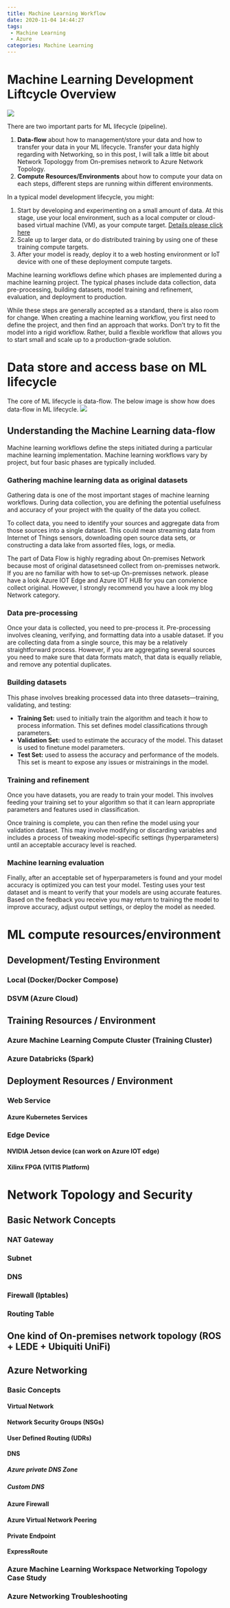```yaml
---
title: Machine Learning Workflow
date: 2020-11-04 14:44:27
tags:
 - Machine Learning
 - Azure
categories: Machine Learning
---
```

# Machine Learning Development Liftcycle Overview
![](https://raw.githubusercontent.com/microsoft/MLOps/master/media/ml-lifecycle.png)

There are two important parts for ML lifecycle (pipeline).
1. **Data-flow** about how to management/store your data and how to transfer your data in your ML lifecycle. Transfer your data highly regarding with Networking, so in this post, I will talk a little bit about Network Topologgy from On-premises network to Azure Network Topology.
2. **Compute Resources/Environments** about how to compute your data on each steps, different steps are running within different environments.

In a typical model development lifecycle, you might:
1. Start by developing and experimenting on a small amount of data. At this stage, use your local environment, such as a local computer or cloud-based virtual machine (VM), as your compute target. [Details please click here](#development/testing-environment)
2. Scale up to larger data, or do distributed training by using one of these training compute targets.
3. After your model is ready, deploy it to a web hosting environment or IoT device with one of these deployment compute targets.

Machine learning workflows define which phases are implemented during a machine learning project. The typical phases include data collection, data pre-processing, building datasets, model training and refinement, evaluation, and deployment to production.

While these steps are generally accepted as a standard, there is also room for change. When creating a machine learning workflow, you first need to define the project, and then find an approach that works. Don’t try to fit the model into a rigid workflow. Rather, build a flexible workflow that allows you to start small and scale up to a production-grade solution. 

# Data store and access base on ML lifecycle
The core of ML lifecycle is data-flow. The below image is show how does data-flow in ML lifecycle.
![](https://res.cloudinary.com/dkvj6mo4c/image/upload/v1604582423/ML-workflow/ML-data-flow_xmspev.png)

## Understanding the Machine Learning data-flow

Machine learning workflows define the steps initiated during a particular machine learning implementation. Machine learning workflows vary by project, but four basic phases are typically included. 

### Gathering machine learning data as original datasets

Gathering data is one of the most important stages of machine learning workflows. During data collection, you are defining the potential usefulness and accuracy of your project with the quality of the data you collect. 

To collect data, you need to identify your sources and aggregate data from those sources into a single dataset. This could mean streaming data from Internet of Things sensors, downloading open source data sets, or constructing a data lake from assorted files, logs, or media. 

The part of Data Flow is highly regrading about On-premises Network because most of original datasetsneed collect from on-premisses network. If you are no familiar with how to set-up On-premisses network. please have a look Azure IOT Edge and Azure IOT HUB for you can convience collect original. However, I strongly recommend you have a look my blog Network category.

### Data pre-processing

Once your data is collected, you need to pre-process it. Pre-processing involves cleaning, verifying, and formatting data into a usable dataset. If you are collecting data from a single source, this may be a relatively straightforward process. However, if you are aggregating several sources you need to make sure that data formats match, that data is equally reliable, and remove any potential duplicates. 

### Building datasets

This phase involves breaking processed data into three datasets—training, validating, and testing:

+ **Training Set:** used to initially train the algorithm and teach it how to process information. This set defines model classifications through parameters. 
+ **Validation Set:** used to estimate the accuracy of the model. This dataset is used to finetune model parameters.
+ **Test Set:** used to assess the accuracy and performance of the models. This set is meant to expose any issues or mistrainings in the model. 

### Training and refinement

Once you have datasets, you are ready to train your model. This involves feeding your training set to your algorithm so that it can learn appropriate parameters and features used in classification. 

Once training is complete, you can then refine the model using your validation dataset. This may involve modifying or discarding variables and includes a process of tweaking model-specific settings (hyperparameters) until an acceptable accuracy level is reached. 

### Machine learning evaluation

Finally, after an acceptable set of hyperparameters is found and your model accuracy is optimized you can test your model. Testing uses your test dataset and is meant to verify that your models are using accurate features. Based on the feedback you receive you may return to training the model to improve accuracy, adjust output settings, or deploy the model as needed.


# ML compute resources/environment
## Development/Testing Environment

### Local (Docker/Docker Compose)

### DSVM (Azure Cloud)

## Training Resources / Environment
### Azure Machine Learning Compute Cluster (Training Cluster)

### Azure Databricks (Spark)

## Deployment Resources / Environment
### Web Service
#### Azure Kubernetes Services

### Edge Device
#### NVIDIA Jetson device (can work on Azure IOT edge)

#### Xilinx FPGA (VITIS Platform)

# Network Topology and Security
## Basic Network Concepts

### NAT Gateway

### Subnet

### DNS

### Firewall (Iptables)

### Routing Table

## One kind of On-premises network topology (ROS + LEDE + Ubiquiti UniFi)

## Azure Networking
### Basic Concepts
#### Virtual Network

#### Network Security Groups (NSGs)

#### User Defined Routing (UDRs)

#### DNS
##### Azure private DNS Zone

##### Custom DNS

#### Azure Firewall

#### Azure Virtual Network Peering

#### Private Endpoint

#### ExpressRoute

### Azure Machine Learning Workspace Networking Topology Case Study

### Azure Networking Troubleshooting


